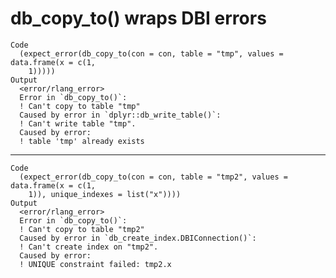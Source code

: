 # db_copy_to() wraps DBI errors

    Code
      (expect_error(db_copy_to(con = con, table = "tmp", values = data.frame(x = c(1,
        1)))))
    Output
      <error/rlang_error>
      Error in `db_copy_to()`:
      ! Can't copy to table "tmp"
      Caused by error in `dplyr::db_write_table()`:
      ! Can't write table "tmp".
      Caused by error:
      ! table 'tmp' already exists

---

    Code
      (expect_error(db_copy_to(con = con, table = "tmp2", values = data.frame(x = c(1,
        1)), unique_indexes = list("x"))))
    Output
      <error/rlang_error>
      Error in `db_copy_to()`:
      ! Can't copy to table "tmp2"
      Caused by error in `db_create_index.DBIConnection()`:
      ! Can't create index on "tmp2".
      Caused by error:
      ! UNIQUE constraint failed: tmp2.x

